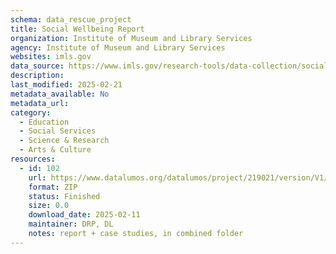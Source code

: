 ```yaml
---
schema: data_rescue_project 
title: Social Wellbeing Report
organization: Institute of Museum and Library Services
agency: Institute of Museum and Library Services
websites: imls.gov
data_source: https://www.imls.gov/research-tools/data-collection/social-wellbeing-report
description: 
last_modified: 2025-02-21
metadata_available: No
metadata_url: 
category:
  - Education 
  - Social Services 
  - Science & Research 
  - Arts & Culture 
resources:
  - id: 102
    url: https://www.datalumos.org/datalumos/project/219021/version/V1/view
    format: ZIP
    status: Finished
    size: 0.0
    download_date: 2025-02-11
    maintainer: DRP, DL
    notes: report + case studies, in combined folder
---
```

